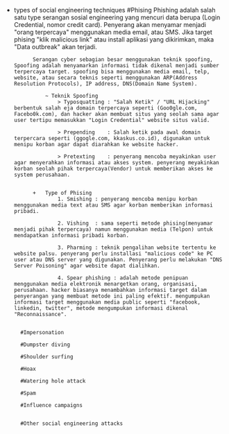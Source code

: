- types of social engineering techniques
		#Phising
			Phishing adalah salah satu type serangan sosial engineering yang mencuri data berupa (Login Credential, nomor credit card). Penyerang akan menyamar menjadi "orang terpercaya" menggunakan media email, atau SMS. Jika target phising "klik malicious link" atau install aplikasi yang dikirimkan, maka "Data outbreak" akan terjadi.
			
			Serangan cyber sebagian besar menggunakan teknik spoofing, Spoofing adalah menyamarkan informasi tidak dikenal menjadi sumber terpercaya target. spoofing bisa menggunakan media email, telp, website, atau secara teknis seperti menggunakan ARP(Address Resolution Protocols), IP address, DNS(Domain Name System).
				
				~ Teknik Spoofing
					> Typosquatting : "Salah Ketik" / "URL Hijacking" berbentuk salah eja domain terpercaya seperti (Goo0gle.com, Facebo0k.com), dan hacker akan membuat situs yang seolah sama agar user tertipu memasukkan "Login Credential" website situs valid. 
					
					> Prepending	: Salah ketik pada awal domain terpercara seperti (ggogle.com, kkaskus.co.id), digunakan untuk menipu korban agar dapat diarahkan ke website hacker. 
					
					> Pretexting	: penyerang mencoba meyakinkan user agar menyerahkan informasi atau akses system. penyerang meyakinkan korban seolah pihak terpercaya(Vendor) untuk memberikan akses ke system perusahaan.
			
			
			+	Type of Phising
					1. Smishing	: penyerang mencoba menipu korban menggunakan media text atau SMS agar korban memberikan informasi pribadi.
					
					2. Vishing	: sama seperti metode phising(menyamar menjadi pihak terpercaya) namun menggunakan media (Telpon) untuk mendapatkan informasi pribadi korban. 
					
					3. Pharming	: teknik pengalihan website tertentu ke website palsu. penyerang perlu installasi "malicious code" ke PC user atau DNS server yang digunakan. Penyerang perlu melakukan "DNS Server Poisoning" agar website dapat dialihkan. 
					
					4. Spear phishing : adalah metode penipuan menggunakan media elektronik menargetkan orang, organisasi, perusahaan. hacker biasanya menambahkan informasi target dalam penyerangan yang membuat metode ini paling efektif. mengumpukan informasi target menggunakan media public seperti "facebook, linkedin, twitter", metode mengumpukan informasi dikenal "Reconnaissance". 
					
					
		#Impersonation
		
		#Dumpster diving

		#Shoulder surfing

		#Hoax
		
		#Watering hole attack

		#Spam 
		
		#Influence campaigns

	
		#Other social engineering attacks